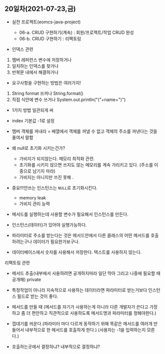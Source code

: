 ## 20일차(2021-07-23,금)
- 실전 프로젝트(eomcs-java-project)
	- 06-a. CRUD 구현하기(계속) : 회원/프로젝트/작업 CRUD 완성
	- 06-b. CRUD 구현하기 : 리팩토링




- 인덱스 관련
1. 멤버 레퍼런스 변수에 저장하거나
2. 일치하는 인덱스를 찾거나
3. 반복문 내에서 해결하거나

- 요구사항을 구현하는 방법은 여러가지!
1. String format 쓰꺼나 String.format()
2. 직접 식안에 변수 쓰거나 System.out.println("("+name+")")

- 1가지 방법 일관되게 써

- index 기본값 -1로 설정 

- 멤버 객체를 꺼내라 = 배열에서 객체를 꺼낼 수 없고 객체의 주소를 꺼낸다는 것을 줄여서 말함

- 왜 null로 초기화 시키는건가? 
    - 가비지가 되지않는다. 메모리 최적화 관련.
    - 초기화를 시키지 않으면 쓰지도 않는 메모리를 계속 가리키고 있다. (주소를 이중으로 남기지 마라)
    - 가비지는 아니지만 쓰진 못해 .      

- 중요!!!안쓰는 인스턴스는 `NULL`로 초기화시킨다.	
    - memory leak      
    - 가비지 관리 능력


- 메서드를 실행하는데 사용할 변수가 필요해서 인스턴스를 만든다.
- 인스턴스(데이터)가 있어야 실행가능하다.
- 파라미터로 주소를 받는다는 것은 
메서드안에서 다른 클래스의 어떤 메서드를 호출하려는구나 데이터가 필요한가보구나.


- 데이터베이스에서 숫자를 사용해서 저장한다. 텍스트를 사용하지 않는다.

리팩토링 관련
- 메서드 추출(내부에서 사용하려면 공개하지마라 일단 막아 그리고 나중에 필요할 때 공개해) private

- 특정작업이 아니라 지속적으로 사용하는 데이터라면 파라미터로 받는거보다 인스턴스 필드로 받는 것이 좋다.

- 메서드를 만들 때 (메서드를 자기가 사용하는게 아니라 다른 개발자가 쓴다고 가정하고 좀 더 편안하고 직관적으로 사용하도록 메서드명과 파라미터를 정해야한다.)
- 껍데기를 씌운다.(파라미터 마다 다르게 동작하기 위해 똑같은 메서드를 여러개 만들어서 내부적으로 한 메서드를 호출하게 한다.) 
(사용자는 -1을 입력하는지 모른다.)
- 호출하는곳에서 결정하냐? 내부적으로 결정하냐?

